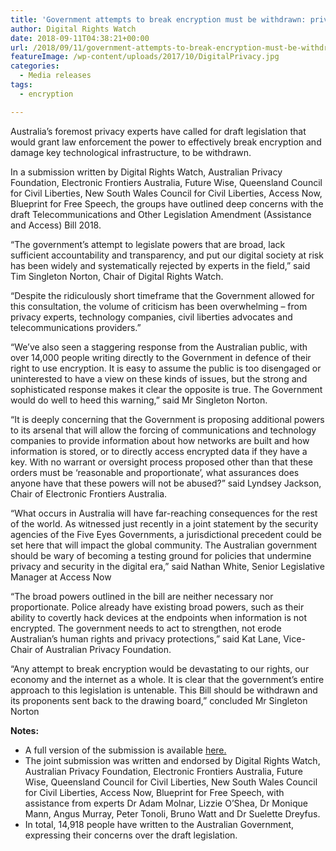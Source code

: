 ```yaml
---
title: 'Government attempts to break encryption must be withdrawn: privacy experts﻿'
author: Digital Rights Watch
date: 2018-09-11T04:38:21+00:00
url: /2018/09/11/government-attempts-to-break-encryption-must-be-withdrawn-privacy-experts/
featureImage: /wp-content/uploads/2017/10/DigitalPrivacy.jpg
categories:
  - Media releases
tags:
  - encryption

---
```

Australia’s foremost privacy experts have called for draft legislation that would grant law enforcement the power to effectively break encryption and damage key technological infrastructure, to be withdrawn.  


In a submission written by Digital Rights Watch, Australian Privacy Foundation, Electronic Frontiers Australia, Future Wise, Queensland Council for Civil Liberties, New South Wales Council for Civil Liberties, Access Now, Blueprint for Free Speech, the groups have outlined deep concerns with the draft Telecommunications and Other Legislation Amendment (Assistance and Access) Bill 2018.  


“The government’s attempt to legislate powers that are broad, lack sufficient accountability and transparency, and put our digital society at risk has been widely and systematically rejected by experts in the field,” said Tim Singleton Norton, Chair of Digital Rights Watch.  


“Despite the ridiculously short timeframe that the Government allowed for this consultation, the volume of criticism has been overwhelming &#8211; from privacy experts, technology companies, civil liberties advocates and telecommunications providers.”  


“We’ve also seen a staggering response from the Australian public, with over 14,000 people writing directly to the Government in defence of their right to use encryption. It is easy to assume the public is too disengaged or uninterested to have a view on these kinds of issues, but the strong and sophisticated response makes it clear the opposite is true. The Government would do well to heed this warning,” said Mr Singleton Norton.  


“It is deeply concerning that the Government is proposing additional powers to its arsenal that will allow the forcing of communications and technology companies to provide information about how networks are built and how information is stored, or to directly access encrypted data if they have a key. With no warrant or oversight process proposed other than that these orders must be ‘reasonable and proportionate’, what assurances does anyone have that these powers will not be abused?” said Lyndsey Jackson, Chair of Electronic Frontiers Australia.  


“What occurs in Australia will have far-reaching consequences for the rest of the world. As witnessed just recently in a joint statement by the security agencies of the Five Eyes Governments, a jurisdictional precedent could be set here that will impact the global community. The Australian government should be wary of becoming a testing ground for policies that undermine privacy and security in the digital era,” said Nathan White, Senior Legislative Manager at Access Now  


“The broad powers outlined in the bill are neither necessary nor proportionate. Police already have existing broad powers, such as their ability to covertly hack devices at the endpoints when information is not encrypted. The government needs to act to strengthen, not erode Australian’s human rights and privacy protections,” said Kat Lane, Vice-Chair of Australian Privacy Foundation.  


“Any attempt to break encryption would be devastating to our rights, our economy and the internet as a whole. It is clear that the government’s entire approach to this legislation is untenable. This Bill should be withdrawn and its proponents sent back to the drawing board,” concluded Mr Singleton Norton  


**Notes:**

  * A full version of the submission is available [here.][1]
  * The joint submission was written and endorsed by Digital Rights Watch, Australian Privacy Foundation, Electronic Frontiers Australia, Future Wise, Queensland Council for Civil Liberties, New South Wales Council for Civil Liberties, Access Now, Blueprint for Free Speech, with assistance from experts Dr Adam Molnar, Lizzie O’Shea, Dr Monique Mann, Angus Murray, Peter Tonoli, Bruno Watt and Dr Suelette Dreyfus.
  * In total, 14,918 people have written to the Australian Government, expressing their concerns over the draft legislation.

 [1]: https://drive.google.com/open?id=1OK_MKHYAexTMQA27QbZYHcQTIaXIk3yJ